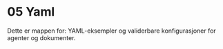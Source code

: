 # 05 Yaml

Dette er mappen for: YAML-eksempler og validerbare konfigurasjoner for agenter og dokumenter.

